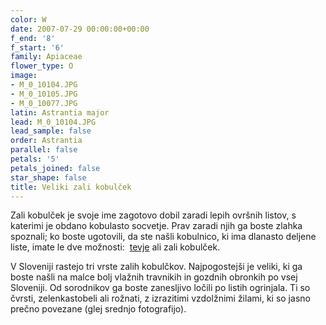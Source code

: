 ```yaml
---
color: W
date: 2007-07-29 00:00:00+00:00
f_end: '8'
f_start: '6'
family: Apiaceae
flower_type: O
image:
- M_0_10104.JPG
- M_0_10105.JPG
- M_0_10077.JPG
latin: Astrantia major
lead: M_0_10104.JPG
lead_sample: false
order: Astrantia
parallel: false
petals: '5'
petals_joined: false
star_shape: false
title: Veliki zali kobulček
---
```

Zali kobulček je svoje ime zagotovo dobil zaradi lepih ovršnih listov, s katerimi je obdano kobulasto socvetje. Prav zaradi njih ga boste zlahka spoznali; ko boste ugotovili, da ste našli kobulnico, ki ima dlanasto deljene liste, imate le dve možnosti:  [tevje](../../hacquetiaepipactis/tevje/) ali zali kobulček.

V Sloveniji rastejo tri vrste zalih kobulčkov. Najpogostejši je veliki, ki ga boste našli na malce bolj vlažnih travnikih in gozdnih obronkih po vsej Sloveniji. Od sorodnikov ga boste zanesljivo ločili po listih ogrinjala. Ti so čvrsti, zelenkastobeli ali rožnati, z izrazitimi vzdolžnimi žilami, ki so jasno prečno povezane (glej srednjo fotografijo).
